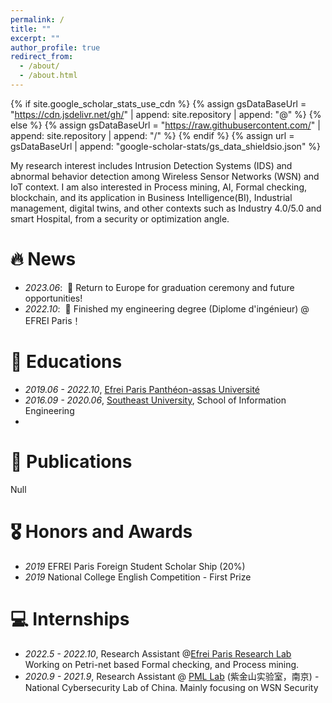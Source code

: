 ```yaml
---
permalink: /
title: ""
excerpt: ""
author_profile: true
redirect_from: 
  - /about/
  - /about.html
---
```


{% if site.google_scholar_stats_use_cdn %}
{% assign gsDataBaseUrl = "https://cdn.jsdelivr.net/gh/" | append: site.repository | append: "@" %}
{% else %}
{% assign gsDataBaseUrl = "https://raw.githubusercontent.com/" | append: site.repository | append: "/" %}
{% endif %}
{% assign url = gsDataBaseUrl | append: "google-scholar-stats/gs_data_shieldsio.json" %}

<span class='anchor' id='about-me'></span>

My research interest includes Intrusion Detection Systems (IDS) and abnormal behavior detection among Wireless Sensor Networks (WSN) and IoT context. 
I am also interested in Process mining, AI, Formal checking, blockchain, and its application in Business Intelligence(BI), Industrial management, digital twins, and other contexts such as Industry 4.0/5.0 and smart Hospital, from a security or optimization angle.


# 🔥 News
- *2023.06*: &nbsp;🎉 Return to Europe for graduation ceremony and future opportunities! 
- *2022.10*: &nbsp;🎉 Finished my engineering degree (Diplome d'ingénieur) @ EFREI Paris！


# 📖 Educations
- *2019.06 - 2022.10*, [Efrei Paris Panthéon-assas Université]()
- *2016.09 - 2020.06*, [Southeast University](https://en.wikipedia.org/wiki/Southeast_University), School of Information Engineering
- 
# 📝 Publications 

Null

# 🎖 Honors and Awards
- *2019* EFREI Paris Foreign Student Scholar Ship (20%)
- *2019* National College English Competition - First Prize



# 💻 Internships
- *2022.5 - 2022.10*, Research Assistant @[Efrei Paris Research Lab](https://eng.efrei.fr/allianstic-research-laboratory/) Working on Petri-net based Formal checking, and Process mining.
- *2020.9 - 2021.9*, Research Assistant @ [PML Lab](https://www.pmlabs.com.cn/) (紫金山实验室，南京) - National Cybersecurity Lab of China. Mainly focusing on WSN Security
